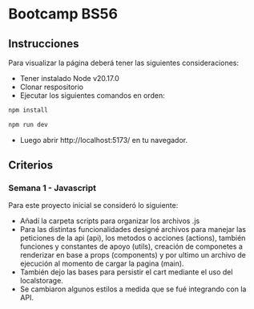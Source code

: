 # Bootcamp BS56

## Instrucciones

Para visualizar la página deberá tener las siguientes consideraciones:

- Tener instalado Node v20.17.0
- Clonar respositorio
- Ejecutar los siguientes comandos en orden:

```bash
npm install
```

```bash
npm run dev
```

- Luego abrir http://localhost:5173/ en tu navegador.

## Criterios

### Semana 1 - Javascript

Para este proyecto inicial se consideró lo siguiente:

- Añadí la carpeta scripts para organizar los archivos .js
- Para las distintas funcionalidades designé archivos para manejar las peticiones de la api (api), los metodos o acciones (actions),
  también funciones y constantes de apoyo (utils), creación de componetes a renderizar en base a props (components) y por ultimo un archivo de
  ejecución al momento de cargar la pagina (main).
- También dejo las bases para persistir el cart mediante el uso del localstorage.
- Se cambiaron algunos estilos a medida que se fué integrando con la API.
